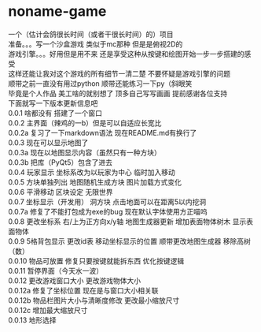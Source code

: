# noname-game
一个（估计会鸽很长时间（或者干很长时间）的）项目  
准备。。。写一个沙盒游戏 类似于mc那种 但是是俯视2D的   
游戏引擎。。。好用但是用不来 还是享受这种从按键和绘图开始一步一步搭建的感受  
这样还能让我对这个游戏的所有细节一清二楚 不要怀疑是游戏引擎的问题  
顺带之前一直没有用过python 顺带还能练习一下py（斜眼笑  
毕竟是个人作品 美工啥的就别想了 顶多自己写写画画 提前感谢各位支持  
下面就写一下版本更新信息吧  
0.0.1 啥都没有 搭建了一个窗口  
0.0.2 主界面（辣鸡的一b）但是可以自适应长宽比  
0.0.2a 复习了一下markdown语法 现在README.md有换行了  
0.0.3 现在可以显示地图了  
0.0.3a 现在以地图显示内容（虽然只有一种方块）  
0.0.3b 把库（PyQt5）包含了进去  
0.0.4 玩家显示 坐标系改为以玩家为中心 临时加入移动  
0.0.5 方块单独列出 地图随机生成方块 图片加载方式变化  
0.0.6 平滑移动 区块设定 无限世界  
0.0.7 坐标显示（开发用） 洞方块 点击地面可以在距离5以内挖洞  
0.0.7a 修复了不能打包成为exe的bug 现在默认字体使用方正喵呜  
0.0.8 更改坐标系 右/上为正方向x/y轴 地图生成器更新 增加表面物体树木 显示表面物体  
0.0.9 5格背包显示 更改id表 移动坐标显示的位置 顺带更改地图生成器 移除高树（数）  
0.0.10 物品可放置 修复只要按键就能拆东西 优化按键逻辑  
0.0.11 暂停界面（今天水一波）  
0.0.12 更改游戏窗口大小 更改游戏物体大小  
0.0.12a 修复了坐标位置 现在是与窗口大小相关联  
0.0.12b 物品栏图片大小与清晰度修改 更改最小缩放尺寸  
0.0.12c 增加最大缩放尺寸  
0.0.13 地形选择  